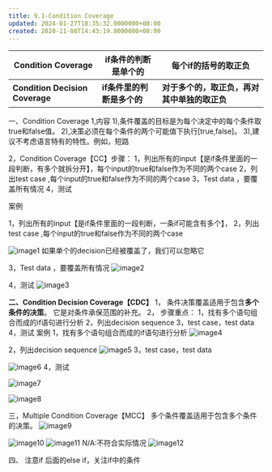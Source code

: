 ```yaml
---
title: 9.1-Condition Coverage
updated: 2024-01-27T18:35:32.0000000+08:00
created: 2020-11-08T14:43:19.0000000+08:00
---
```


| **Condition Coverage**          | **if条件的判断是单个的**   | **每个if的括号的取正负**                     |
|---------------------------------|----------------------------|----------------------------------------------|
| **Condition Decision Coverage** | **if条件里的判断是多个的** | **对于多个的，取正负，再对其中单独的取正负** |

一、Condition Coverage
1,内容
1),条件覆盖的目标是为每个决定中的每个条件取true和false值。
2),决策必须在每个条件的两个可能值下执行\[true,false\]。
3),建议不考虑语言特有的特性。例如，短路

2，Condition Coverage【CC】步骤：
1，列出所有的input【是if条件里面的一段判断，有多个就拆分开】，每个input的true和false作为不同的两个case
2，列出test case ,每个input的true和false作为不同的两个case
3，Test data ，要覆盖所有情况
4，测试

案例

1，列出所有的input【是if条件里面的一段判断，一条if可能含有多个】，
2，列出test case ,每个input的true和false作为不同的两个case

![image1](../../assets/649a8f56ef8c4539a53ad191cb49f89e.png)
如果单个的decision已经被覆盖了，我们可以忽略它

3，Test data ，要覆盖所有情况
![image2](../../assets/b326bac83a3146d6825d2860396b5030.png)

4，测试
![image3](../../assets/df456b4180c542e3aea862fbffd4633c.png)

**二、Condition Decision Coverage【CDC】**
1，
条件决策覆盖适用于包含**多个条件的决策**。
它是对条件承保范围的补充。
2，
步骤重点：
1，找有多个语句组合而成的if语句进行分析
2，列出decision sequence
3，test case，test data
4，测试
案例
1，找有多个语句组合而成的if语句进行分析
![image4](../../assets/c24360c26f4d4c928720bc7bfa29a1d9.png)

2，列出decision sequence
![image5](../../assets/52a15956dec346e6a61aecc3a0d312b1.png)
3，test case，test data

![image6](../../assets/dab9fdc70d664bfeb4e835d4cf1cae4e.png)
4，测试

![image7](../../assets/9a417aab6fc742978fb0fab20364858f.png)

![image8](../../assets/5d9aedef52854bbfaa361f5ed8b84d91.png)

三，Multiple Condition Coverage【MCC】
多个条件覆盖适用于包含多个条件的决策。
![image9](../../assets/eaf52cefc3bc4d37a231a36e4068dd44.png)

![image10](../../assets/0fe47d9f22d74b2689396ebd5a0d0f48.png)
![image11](../../assets/f9c8821d7da342f9a19e533006392dd1.png)
N/A:不符合实际情况
![image12](../../assets/058f2bb87e6f4e3ebae7e00abbde8474.png)

四、
注意if 后面的else if，关注if中的条件

